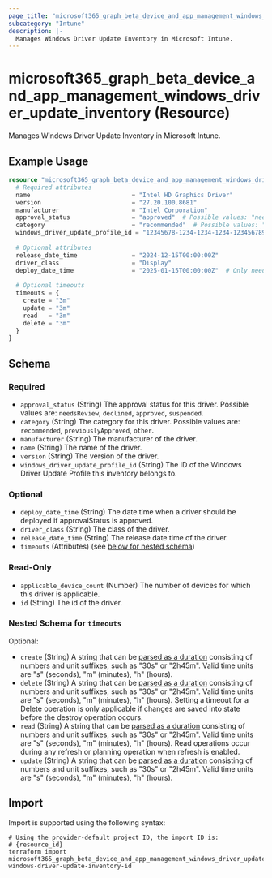 ```yaml
---
page_title: "microsoft365_graph_beta_device_and_app_management_windows_driver_update_inventory Resource - microsoft365"
subcategory: "Intune"
description: |-
  Manages Windows Driver Update Inventory in Microsoft Intune.
---
```


# microsoft365_graph_beta_device_and_app_management_windows_driver_update_inventory (Resource)

Manages Windows Driver Update Inventory in Microsoft Intune.

## Example Usage

```terraform
resource "microsoft365_graph_beta_device_and_app_management_windows_driver_update_inventory" "example" {
  # Required attributes
  name                            = "Intel HD Graphics Driver"
  version                         = "27.20.100.8681"
  manufacturer                    = "Intel Corporation"
  approval_status                 = "approved"  # Possible values: "needsReview", "declined", "approved", "suspended"
  category                        = "recommended"  # Possible values: "recommended", "previouslyApproved", "other"
  windows_driver_update_profile_id = "12345678-1234-1234-1234-123456789012"  # ID of the Windows Driver Update Profile
  
  # Optional attributes
  release_date_time               = "2024-12-15T00:00:00Z"
  driver_class                    = "Display"
  deploy_date_time                = "2025-01-15T00:00:00Z"  # Only needed if approval_status is "approved"
  
  # Optional timeouts
  timeouts = {
    create = "3m"
    update = "3m"
    read   = "3m"
    delete = "3m"
  }
}
```

<!-- schema generated by tfplugindocs -->
## Schema

### Required

- `approval_status` (String) The approval status for this driver. Possible values are: `needsReview`, `declined`, `approved`, `suspended`.
- `category` (String) The category for this driver. Possible values are: `recommended`, `previouslyApproved`, `other`.
- `manufacturer` (String) The manufacturer of the driver.
- `name` (String) The name of the driver.
- `version` (String) The version of the driver.
- `windows_driver_update_profile_id` (String) The ID of the Windows Driver Update Profile this inventory belongs to.

### Optional

- `deploy_date_time` (String) The date time when a driver should be deployed if approvalStatus is approved.
- `driver_class` (String) The class of the driver.
- `release_date_time` (String) The release date time of the driver.
- `timeouts` (Attributes) (see [below for nested schema](#nestedatt--timeouts))

### Read-Only

- `applicable_device_count` (Number) The number of devices for which this driver is applicable.
- `id` (String) The id of the driver.

<a id="nestedatt--timeouts"></a>
### Nested Schema for `timeouts`

Optional:

- `create` (String) A string that can be [parsed as a duration](https://pkg.go.dev/time#ParseDuration) consisting of numbers and unit suffixes, such as "30s" or "2h45m". Valid time units are "s" (seconds), "m" (minutes), "h" (hours).
- `delete` (String) A string that can be [parsed as a duration](https://pkg.go.dev/time#ParseDuration) consisting of numbers and unit suffixes, such as "30s" or "2h45m". Valid time units are "s" (seconds), "m" (minutes), "h" (hours). Setting a timeout for a Delete operation is only applicable if changes are saved into state before the destroy operation occurs.
- `read` (String) A string that can be [parsed as a duration](https://pkg.go.dev/time#ParseDuration) consisting of numbers and unit suffixes, such as "30s" or "2h45m". Valid time units are "s" (seconds), "m" (minutes), "h" (hours). Read operations occur during any refresh or planning operation when refresh is enabled.
- `update` (String) A string that can be [parsed as a duration](https://pkg.go.dev/time#ParseDuration) consisting of numbers and unit suffixes, such as "30s" or "2h45m". Valid time units are "s" (seconds), "m" (minutes), "h" (hours).

## Import

Import is supported using the following syntax:

```shell
# Using the provider-default project ID, the import ID is:
# {resource_id}
terraform import microsoft365_graph_beta_device_and_app_management_windows_driver_update_inventory.example windows-driver-update-inventory-id
```